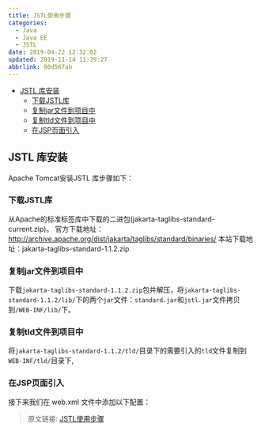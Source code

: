 ```yaml
---
title: JSTL使用步骤
categories: 
  - Java
  - Java EE
  - JSTL
date: 2019-04-22 12:32:02
updated: 2019-11-14 11:39:27
abbrlink: 80d567ab
---
```

<div id='my_toc'>

- [JSTL 库安装](/blog/80d567ab/#JSTL-库安装)
    - [下载JSTL库](/blog/80d567ab/#下载JSTL库)
    - [复制jar文件到项目中](/blog/80d567ab/#复制jar文件到项目中)
    - [复制tld文件到项目中](/blog/80d567ab/#复制tld文件到项目中)
    - [在JSP页面引入](/blog/80d567ab/#在JSP页面引入)

</div>
<!--more-->
<script>if (navigator.platform.toLowerCase() == 'win32'){document.getElementById('my_toc').style.display = 'none';}</script>

<!--end-->
## JSTL 库安装 ##
Apache Tomcat安装JSTL 库步骤如下：
### 下载JSTL库 ###
从Apache的标准标签库中下载的二进包(jakarta-taglibs-standard-current.zip)。
    官方下载地址：http://archive.apache.org/dist/jakarta/taglibs/standard/binaries/
    本站下载地址：jakarta-taglibs-standard-1.1.2.zip
### 复制jar文件到项目中 ###
下载`jakarta-taglibs-standard-1.1.2.zip`包并解压，将`jakarta-taglibs-standard-1.1.2/lib/`下的两个`jar`文件：`standard.jar`和`jstl.jar`文件拷贝到`/WEB-INF/lib/`下。
### 复制tld文件到项目中 ###
将`jakarta-taglibs-standard-1.1.2/tld/`目录下的需要引入的`tld`文件复制到`WEB-INF/tld/`目录下,
### 在JSP页面引入 ###
接下来我们在 web.xml 文件中添加以下配置：

>原文链接: [JSTL使用步骤](https://lanlan2017.github.io/blog/80d567ab/)

